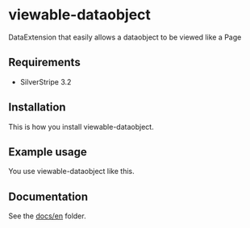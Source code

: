 # viewable-dataobject

DataExtension that easily allows a dataobject to be viewed like a Page

## Requirements

- SilverStripe 3.2

## Installation

This is how you install viewable-dataobject.

## Example usage

You use viewable-dataobject like this.

## Documentation

See the [docs/en](docs/en/index.md) folder.
